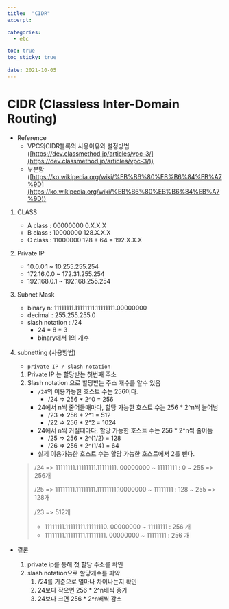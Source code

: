 ```yaml
---
title:  "CIDR"
excerpt:

categories:
  - etc

toc: true
toc_sticky: true
 
date: 2021-10-05
---
```


# CIDR (Classless Inter-Domain Routing)

-   Reference
    -   VPC의CIDR블록의 사용이유와 설정방법 ([https://dev.classmethod.jp/articles/vpc-3/](https://dev.classmethod.jp/articles/vpc-3/))
    -   부분망 ([https://ko.wikipedia.org/wiki/%EB%B6%80%EB%B6%84%EB%A7%9D](https://ko.wikipedia.org/wiki/%EB%B6%80%EB%B6%84%EB%A7%9D))

1.  CLASS
    
    -   A class : 00000000 0.X.X.X
    -   B class : 10000000 128.X.X.X
    -   C class : 11000000 128 + 64 = 192.X.X.X
2.  Private IP
    
    -   10.0.0.1 ~ 10.255.255.254
    -   172.16.0.0 ~ 172.31.255.254
    -   192.168.0.1 ~ 192.168.255.254
3.  Subnet Mask
    
    -   binary n: 11111111.11111111.11111111.00000000
    -   decimal : 255.255.255.0
    -   slash notation : /24
        -   24 = 8 \* 3
        -   binary에서 1의 개수
4.  subnetting (사용방법)
    
    -   `private IP / slash notation`
    
    1.  Private IP 는 할당받는 첫번째 주소
    2.  Slash notation 으로 할당받는 주소 개수를 알수 있음
        -   `/24`의 이용가능한 호스트 수는 256이다.
            -   /24 => 256 \* 2^0 = 256
        -   24에서 n씩 줄어들때마다, 할당 가능한 호스트 수는 256 \* 2^n씩 늘어남
            -   /23 => 256 \* 2^1 = 512
            -   /22 => 256 \* 2^2 = 1024
        -   24에서 n씩 커질때마다, 할당 가능한 호스트 수는 256 \* 2^n씩 줄어듬
            -   /25 => 256 \* 2^(1/2) = 128
            -   /26 => 256 \* 2^(1/4) = 64
        -   실제 이용가능한 호스트 수는 할당 가능한 호스트에서 2를 뺀다.
    
    > /24 => 11111111.11111111.11111111. 00000000 ~ 11111111 : 0 ~ 255 => 256개
    > 
    > /25 => 11111111.11111111.11111111.10000000 ~ 11111111 : 128 ~ 255 => 128개
    > 
    > /23 => 512개
    > 
    > -   11111111.11111111.11111110. 00000000 ~ 11111111 : 256 개
    > -   11111111.11111111.11111111. 00000000 ~ 11111111 : 256 개
    

-   결론
    
    1.  private ip를 통해 첫 할당 주소를 확인
    2.  slash notation으로 할당개수를 파악
        1.  /24를 기준으로 얼마나 차이나는지 확인
        2.  24보다 작으면 256 \* 2^n배씩 증가
        3.  24보다 크면 256 \* 2^n배씩 감소